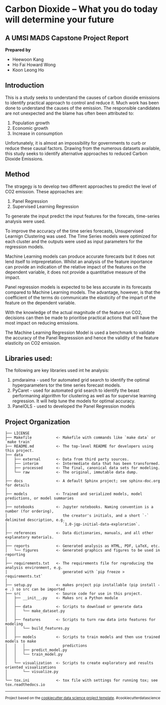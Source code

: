 
Carbon Dioxide – What you do today will determine your future
=
A UMSI MADS Capstone Project Report
--

**Prepared by**
* Heewoon Kang 
* Ho Fai Howard Wong
* Koon Leong Ho

Introduction
--

This is a study seeks to understand the causes of carbon dioxide emissions to identify practical approach to control and reduce it.  Much work has been done to understand the causes of the emission.  The responsible candidates are not unexpected and the blame has often been attributed to:

1. Population growth
2. Economic growth
3. Increase in consumption

Unfortunately, it is almost an impossibility for governments to curb or reduce these causal factors. Drawing from the numerous datasets available, this study seeks to identify alternative approaches to reduced Carbon Dioxide Emissions.

Method
--
The stragegy is to develop two different approaches to predict the level of CO2 emission.  These approaches are:
1. Panel Regression 
2. Supervised Learning Regression

To generate the input predict the input features for the forecats, time-series analysis were used.

To improve the accuracy of the time series forecasts, Unsupervised Learnign Clustering was used.  The Time Series models were optimized for each cluster and the outputs were used as input parameters for the regression models.

Machine Learning models can produce accurate forecasts but it does not lend itself to intprepretation.  Whilst an analysis of the feature inportance can provide an indication of the relative impact of the features on the dependent variable, it does not provide a quantitative measure of the impact.

Panel regression models is expected to be less accurate in its forecasts compared to Machine Learning models.  The advantage, however, is that the coefficient of the terms do communicate the elasticity of the impart of the feature on the dependent variable.  

With the knowledge of the actual magnitude of the feature on CO2, decisions can then be made to prioritise practical actions that will have the most impact on reducing emissions.

The Machine Learning Regression Model is used a benchmark to validate the accuracy of the Panel Regresssion and hence the validity of the feature elasticity on CO2 emission.

Libraries used:
--
The following are key libraries used int he analysis:
1. pmdaraima - used for automated grid search to identify the optimal hyperparameters tor the time series forecast models.
2. PyCaret - used for automated grid search to identify the beast performaning algorithm for clustering as well as for supervise learning regression.  It will help tune the models for optimal accuracy.
3. PanelOLS - used to developed the Panel Regression models




Project Organization
------------

    ├── LICENSE
    ├── Makefile           <- Makefile with commands like `make data` or `make train`
    ├── README.md          <- The top-level README for developers using this project.
    ├── data
    │   ├── external       <- Data from third party sources.
    │   ├── interim        <- Intermediate data that has been transformed.
    │   ├── processed      <- The final, canonical data sets for modeling.
    │   └── raw            <- The original, immutable data dump.
    │
    ├── docs               <- A default Sphinx project; see sphinx-doc.org for details
    │
    ├── models             <- Trained and serialized models, model predictions, or model summaries
    │
    ├── notebooks          <- Jupyter notebooks. Naming convention is a number (for ordering),
    │                         the creator's initials, and a short `-` delimited description, e.g.
    │                         `1.0-jqp-initial-data-exploration`.
    │
    ├── references         <- Data dictionaries, manuals, and all other explanatory materials.
    │
    ├── reports            <- Generated analysis as HTML, PDF, LaTeX, etc.
    │   └── figures        <- Generated graphics and figures to be used in reporting
    │
    ├── requirements.txt   <- The requirements file for reproducing the analysis environment, e.g.
    │                         generated with `pip freeze > requirements.txt`
    │
    ├── setup.py           <- makes project pip installable (pip install -e .) so src can be imported
    ├── src                <- Source code for use in this project.
    │   ├── __init__.py    <- Makes src a Python module
    │   │
    │   ├── data           <- Scripts to download or generate data
    │   │   └── make_dataset.py
    │   │
    │   ├── features       <- Scripts to turn raw data into features for modeling
    │   │   └── build_features.py
    │   │
    │   ├── models         <- Scripts to train models and then use trained models to make
    │   │   │                 predictions
    │   │   ├── predict_model.py
    │   │   └── train_model.py
    │   │
    │   └── visualization  <- Scripts to create exploratory and results oriented visualizations
    │       └── visualize.py
    │
    └── tox.ini            <- tox file with settings for running tox; see tox.readthedocs.io


--------

<p><small>Project based on the <a target="_blank" href="https://drivendata.github.io/cookiecutter-data-science/">cookiecutter data science project template</a>. #cookiecutterdatascience</small></p>

